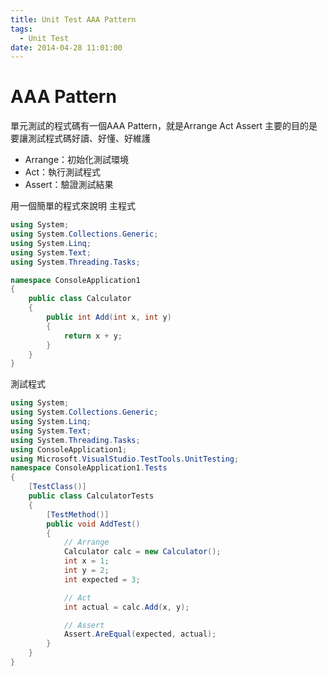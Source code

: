 ```yaml
---
title: Unit Test AAA Pattern
tags:
  - Unit Test
date: 2014-04-28 11:01:00
---
```

# AAA Pattern

單元測試的程式碼有一個AAA Pattern，就是Arrange Act Assert
主要的目的是要讓測試程式碼好讀、好懂、好維護

* Arrange：初始化測試環境
* Act：執行測試程式
* Assert：驗證測試結果

用一個簡單的程式來說明
主程式

```csharp
using System;
using System.Collections.Generic;
using System.Linq;
using System.Text;
using System.Threading.Tasks;

namespace ConsoleApplication1
{
    public class Calculator
    {
        public int Add(int x, int y)
        {
            return x + y;
        }
    }
}
```

測試程式
```csharp
using System;
using System.Collections.Generic;
using System.Linq;
using System.Text;
using System.Threading.Tasks;
using ConsoleApplication1;
using Microsoft.VisualStudio.TestTools.UnitTesting;
namespace ConsoleApplication1.Tests
{
    [TestClass()]
    public class CalculatorTests
    {
        [TestMethod()]
        public void AddTest()
        {
            // Arrange
            Calculator calc = new Calculator();
            int x = 1;
            int y = 2;
            int expected = 3;

            // Act
            int actual = calc.Add(x, y);

            // Assert
            Assert.AreEqual(expected, actual);
        }
    }
}
```